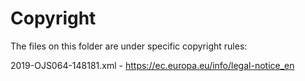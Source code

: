 # Copyright

The files on this folder are under specific copyright rules:

2019-OJS064-148181.xml  - https://ec.europa.eu/info/legal-notice_en
